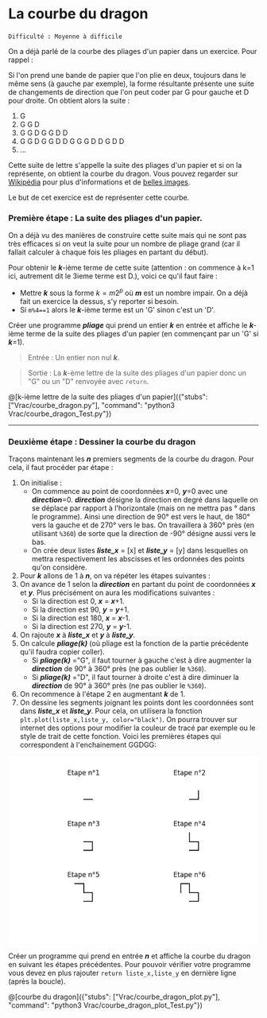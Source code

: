 # La courbe du dragon
`Difficulté : Moyenne à difficile`

On a déjà parlé de la courbe des pliages d'un papier dans un exercice. Pour rappel : 

Si l'on prend une bande de papier que l'on plie en deux, toujours dans le même sens (à gauche par exemple), la forme résultante présente une suite de changements de direction que l'on peut coder par G pour gauche et D pour droite. 
On obtient alors la suite : 
1. G 
2. G G D 
3. G G D G G D D
4. G G D G G D D G G G D D G D D 
5. ... 

Cette suite de lettre s'appelle la suite des pliages d'un papier et si on la représente, on obtient la courbe du dragon. Vous pouvez regarder sur [Wikipédia](https://fr.wikipedia.org/wiki/Suite_de_pliage_de_papier) pour plus d'informations et de [belles images](https://fr.wikipedia.org/wiki/Courbe_du_dragon). 

Le but de cet exercice est de représenter cette courbe.

### Première étape : La suite des pliages d'un papier.

On a déjà vu des manières de construire cette suite mais qui ne sont pas très efficaces si on veut la suite pour un nombre de pliage grand (car il fallait calculer à chaque fois les pliages en partant du début).

Pour obtenir le ***k***-ième terme de cette suite (attention : on commence à k=1 ici, autrement dit le 3ieme terme est D.), voici ce qu'il faut faire :
+ Mettre ***k*** sous la forme $`k=m2^p`$ où ***m*** est un nombre impair. On a déjà fait un exercice la dessus, s'y reporter si besoin.
+ Si `m%4==1` alors le ***k***-ième terme est un 'G' sinon c'est un 'D'.

Créer une programme ***pliage*** qui prend un entier ***k*** en entrée et affiche le ***k***-ième terme de la suite des pliages d'un papier (en commençant par un 'G' si ***k***=1).

> Entrée : Un entier non nul ***k***.
  
> Sortie : La ***k***-ème lettre de la suite des pliages d'un papier donc un "G" ou un "D" renvoyée avec `return`.
  
@[k-ième lettre de la suite des pliages d'un papier]({"stubs": ["Vrac/courbe_dragon.py"], "command": "python3 Vrac/courbe_dragon_Test.py"})
  
---
  
### Deuxième étape : Dessiner la courbe du dragon

Traçons maintenant les ***n*** premiers segments de la courbe du dragon. Pour cela, il faut procéder par étape :
1. On initialise :
    - On commence au point de coordonnées ***x***=0, ***y***=0 avec une ***direction***=0. ***direction*** désigne la direction en degré dans laquelle on se déplace par rapport à l'horizontale (mais on ne mettra pas ° dans le programme). Ainsi une direction de 90° est vers le haut, de 180° vers la gauche et de 270° vers le bas. On travaillera à 360° près (en utilisant `%360`) de sorte que la direction de -90° désigne aussi vers le bas.
    - On crée deux listes ***liste_x*** = [x] et ***liste_y*** = [y] dans lesquelles on mettra respectivement les abscisses et les ordonnées des points qu'on considère. 
2. Pour ***k*** allons de 1 à ***n***, on va répéter les étapes suivantes :
3. On avance de 1 selon la ***direction*** en partant du point de coordonnées ***x*** et ***y***. Plus précisément on aura les modifications suivantes : 
    - Si la direction est 0, ***x*** = ***x***+1. 
    - Si la direction est 90, ***y*** = ***y***+1.
    - Si la direction est 180, ***x*** = ***x***-1.
    - Si la direction est 270, ***y*** = ***y***-1.
4. On rajoute ***x*** à ***liste_x*** et ***y*** à ***liste_y***.
5. On calcule ***pliage(k)*** (où pliage est la fonction de la partie précédente qu'il faudra copier coller). 
    - Si ***pliage(k)*** ="G", il faut tourner à gauche c'est à dire augmenter la ***direction*** de 90° à 360° près (ne pas oublier le `%360`).
    - Si ***pliage(k)*** ="D", il faut tourner à droite c'est à dire diminuer la ***direction*** de 90° à 360° près (ne pas oublier le `%360`).
6. On recommence à l'étape 2 en augmentant ***k*** de 1.
7. On dessine les segments joignant les points dont les coordonnées sont dans ***liste_x*** et ***liste_y***. Pour cela, on utilisera la fonction `plt.plot(liste_x,liste_y, color="black")`. On pourra trouver sur internet des options pour modifier la couleur de tracé par exemple ou le style de trait de cette fonction.
Voici les premières étapes qui correspondent à l'enchainement GGDGG:

![Courbe du dragon](courbe_du_dragon.png)

Créer un programme qui prend en entrée ***n*** et affiche la courbe du dragon en suivant les étapes précédentes. Pour pouvoir vérifier votre programme vous devez en plus rajouter `return liste_x,liste_y` en dernière ligne (après la boucle).

@[courbe du dragon]({"stubs": ["Vrac/courbe_dragon_plot.py"], "command": "python3 Vrac/courbe_dragon_plot_Test.py"})

